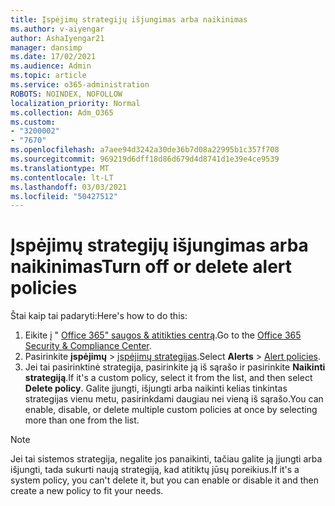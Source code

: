 ```yaml
---
title: Įspėjimų strategijų išjungimas arba naikinimas
ms.author: v-aiyengar
author: AshaIyengar21
manager: dansimp
ms.date: 17/02/2021
ms.audience: Admin
ms.topic: article
ms.service: o365-administration
ROBOTS: NOINDEX, NOFOLLOW
localization_priority: Normal
ms.collection: Adm_O365
ms.custom:
- "3200002"
- "7670"
ms.openlocfilehash: a7aee94d3242a30de36b7d08a22995b1c357f708
ms.sourcegitcommit: 969219d6dff18d86d679d4d8741d1e39e4ce9539
ms.translationtype: MT
ms.contentlocale: lt-LT
ms.lasthandoff: 03/03/2021
ms.locfileid: "50427512"
---
```

# <a name="turn-off-or-delete-alert-policies"></a><span data-ttu-id="93f24-102">Įspėjimų strategijų išjungimas arba naikinimas</span><span class="sxs-lookup"><span data-stu-id="93f24-102">Turn off or delete alert policies</span></span>

<span data-ttu-id="93f24-103">Štai kaip tai padaryti:</span><span class="sxs-lookup"><span data-stu-id="93f24-103">Here's how to do this:</span></span>

1. <span data-ttu-id="93f24-104">Eikite į " [Office 365" saugos & atitikties centrą](https://go.microsoft.com/fwlink/p/?linkid=2077143).</span><span class="sxs-lookup"><span data-stu-id="93f24-104">Go to the [Office 365 Security & Compliance Center](https://go.microsoft.com/fwlink/p/?linkid=2077143).</span></span>
1. <span data-ttu-id="93f24-105">Pasirinkite **įspėjimų**  >  [įspėjimų strategijas](https://go.microsoft.com/fwlink/?linkid=2103208).</span><span class="sxs-lookup"><span data-stu-id="93f24-105">Select **Alerts** > [Alert policies](https://go.microsoft.com/fwlink/?linkid=2103208).</span></span>
1. <span data-ttu-id="93f24-106">Jei tai pasirinktinė strategija, pasirinkite ją iš sąrašo ir pasirinkite **Naikinti strategiją**.</span><span class="sxs-lookup"><span data-stu-id="93f24-106">If it's a custom policy, select it from the list, and then select **Delete policy**.</span></span> <span data-ttu-id="93f24-107">Galite įjungti, išjungti arba naikinti kelias tinkintas strategijas vienu metu, pasirinkdami daugiau nei vieną iš sąrašo.</span><span class="sxs-lookup"><span data-stu-id="93f24-107">You can enable, disable, or delete multiple custom policies at once by selecting more than one from the list.</span></span>

> [!NOTE]
> <span data-ttu-id="93f24-108">Jei tai sistemos strategija, negalite jos panaikinti, tačiau galite ją įjungti arba išjungti, tada sukurti naują strategiją, kad atitiktų jūsų poreikius.</span><span class="sxs-lookup"><span data-stu-id="93f24-108">If it's a system policy, you can't delete it, but you can enable or disable it and then create a new policy to fit your needs.</span></span>
